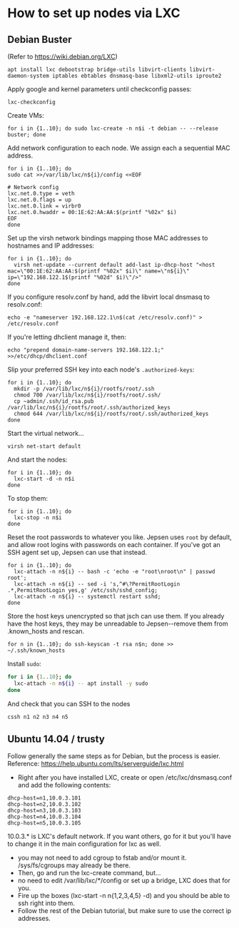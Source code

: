 # How to set up nodes via LXC

## Debian Buster

(Refer to https://wiki.debian.org/LXC)

```
apt install lxc debootstrap bridge-utils libvirt-clients libvirt-daemon-system iptables ebtables dnsmasq-base libxml2-utils iproute2
```

Apply google and kernel parameters until checkconfig passes:

```
lxc-checkconfig
```

Create VMs:

```
for i in {1..10}; do sudo lxc-create -n n$i -t debian -- --release buster; done
```

Add network configuration to each node. We assign each a sequential MAC
address.

```
for i in {1..10}; do
sudo cat >>/var/lib/lxc/n${i}/config <<EOF

# Network config
lxc.net.0.type = veth
lxc.net.0.flags = up
lxc.net.0.link = virbr0
lxc.net.0.hwaddr = 00:1E:62:AA:AA:$(printf "%02x" $i)
EOF
done
```

Set up the virsh network bindings mapping those MAC addresses to hostnames and
IP addresses:

```
for i in {1..10}; do
  virsh net-update --current default add-last ip-dhcp-host "<host mac=\"00:1E:62:AA:AA:$(printf "%02x" $i)\" name=\"n${i}\" ip=\"192.168.122.1$(printf "%02d" $i)\"/>"
done
```

If you configure resolv.conf by hand, add the libvirt local dnsmasq to
resolv.conf:

```
echo -e "nameserver 192.168.122.1\n$(cat /etc/resolv.conf)" > /etc/resolv.conf
```

If you're letting dhclient manage it, then:

```
echo "prepend domain-name-servers 192.168.122.1;" >>/etc/dhcp/dhclient.conf
```

Slip your preferred SSH key into each node's `.authorized-keys`:

```
for i in {1..10}; do
  mkdir -p /var/lib/lxc/n${i}/rootfs/root/.ssh
  chmod 700 /var/lib/lxc/n${i}/rootfs/root/.ssh/
  cp ~admin/.ssh/id_rsa.pub /var/lib/lxc/n${i}/rootfs/root/.ssh/authorized_keys
  chmod 644 /var/lib/lxc/n${i}/rootfs/root/.ssh/authorized_keys
done
```

Start the virtual network...

```
virsh net-start default
```

And start the nodes:

```
for i in {1..10}; do
  lxc-start -d -n n$i
done
```

To stop them:

```
for i in {1..10}; do
  lxc-stop -n n$i
done
```

Reset the root passwords to whatever you like. Jepsen uses `root` by default,
and allow root logins with passwords on each container. If you've got an SSH
agent set up, Jepsen can use that instead.

```
for i in {1..10}; do
  lxc-attach -n n${i} -- bash -c 'echo -e "root\nroot\n" | passwd root';
  lxc-attach -n n${i} -- sed -i 's,^#\?PermitRootLogin .*,PermitRootLogin yes,g' /etc/ssh/sshd_config;
  lxc-attach -n n${i} -- systemctl restart sshd;
done
```

Store the host keys unencrypted so that jsch can use them. If you already have
the host keys, they may be unreadable to Jepsen--remove them from .known_hosts
and rescan.

```
for n in {1..10}; do ssh-keyscan -t rsa n$n; done >> ~/.ssh/known_hosts
```

Install `sudo`:

```sh
for i in {1..10}; do
  lxc-attach -n n${i} -- apt install -y sudo
done
```

And check that you can SSH to the nodes

```sh
cssh n1 n2 n3 n4 n5
```

## Ubuntu 14.04 / trusty

Follow generally the same steps as for Debian, but the process is easier. Reference: https://help.ubuntu.com/lts/serverguide/lxc.html

* Right after you have installed LXC, create or open /etc/lxc/dnsmasq.conf and add the following contents:

```
dhcp-host=n1,10.0.3.101
dhcp-host=n2,10.0.3.102
dhcp-host=n3,10.0.3.103
dhcp-host=n4,10.0.3.104
dhcp-host=n5,10.0.3.105
```

10.0.3.* is LXC's default network. If you want others, go for it but you'll have to change it in the main configuration for lxc as well.

* you may not need to add cgroup to fstab and/or mount it. /sys/fs/cgroups may already be there.
* Then, go and run the lxc-create command, but...
* no need to edit /var/lib/lxc/*/config or set up a bridge, LXC does that for you.
* Fire up the boxes (lxc-start -n n{1,2,3,4,5} -d) and you should be able to ssh right into them.
* Follow the rest of the Debian tutorial, but make sure to use the correct ip addresses.
